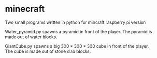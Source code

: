 # minecraft
Two small programs written in python for mincraft raspberry pi version  

Water_pyramid.py spawns a pyramid in front of the player. 
The pyramid is made out of water blocks. 

GiantCube.py spawns a big 300 * 300 * 300 cube in front of the player. 
The cube is made out of stone slab blocks. 
